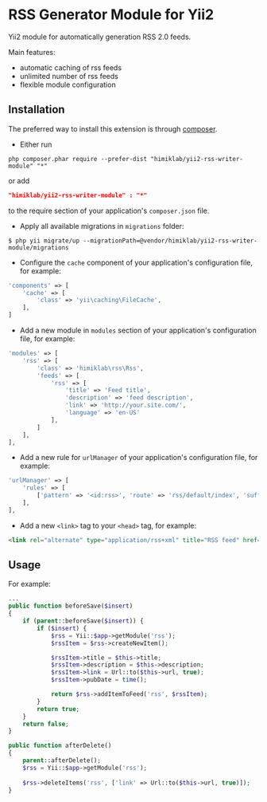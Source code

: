 RSS Generator Module for Yii2
========================
Yii2 module for automatically generation RSS 2.0 feeds.

Main features:
* automatic caching of rss feeds
* unlimited number of rss feeds
* flexible module configuration

Installation
------------
The preferred way to install this extension is through [composer](http://getcomposer.org/download/).

* Either run

```
php composer.phar require --prefer-dist "himiklab/yii2-rss-writer-module" "*"
```
or add

```json
"himiklab/yii2-rss-writer-module" : "*"
```

to the require section of your application's `composer.json` file.

* Apply all available migrations in `migrations` folder:

```shell
$ php yii migrate/up --migrationPath=@vendor/himiklab/yii2-rss-writer-module/migrations
```

* Configure the `cache` component of your application's configuration file, for example:

```php
'components' => [
    'cache' => [
        'class' => 'yii\caching\FileCache',
    ],
]
```

* Add a new module in `modules` section of your application's configuration file, for example:

```php
'modules' => [
    'rss' => [
        'class' => 'himiklab\rss\Rss',
        'feeds' => [
            'rss' => [
                'title' => 'Feed title',
                'description' => 'feed description',
                'link' => 'http://your.site.com/',
                'language' => 'en-US'
            ],
        ]
    ],
],
```

* Add a new rule for `urlManager` of your application's configuration file, for example:

```php
'urlManager' => [
    'rules' => [
        ['pattern' => '<id:rss>', 'route' => 'rss/default/index', 'suffix' => '.xml'],
    ],
],
```

* Add a new `<link>` tag to your `<head>` tag, for example:

```html
<link rel="alternate" type="application/rss+xml" title="RSS feed" href="/rss.xml" />
```

Usage
-----
For example:

```php
...
public function beforeSave($insert)
{
    if (parent::beforeSave($insert)) {
        if ($insert) {
            $rss = Yii::$app->getModule('rss');
            $rssItem = $rss->createNewItem();

            $rssItem->title = $this->title;
            $rssItem->description = $this->description;
            $rssItem->link = Url::to($this->url, true);
            $rssItem->pubDate = time();

            return $rss->addItemToFeed('rss', $rssItem);
        }
        return true;
    }
    return false;
}

public function afterDelete()
{
    parent::afterDelete();
    $rss = Yii::$app->getModule('rss');
    
    $rss->deleteItems('rss', ['link' => Url::to($this->url, true)]);
}
```
